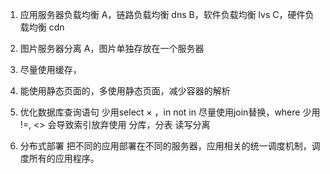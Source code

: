 1. 应用服务器负载均衡
  A，链路负载均衡  dns
  B，软件负载均衡  lvs
  C，硬件负载均衡  cdn

2. 图片服务器分离
  A，图片单独存放在一个服务器

3. 尽量使用缓存，

4. 能使用静态页面的，多使用静态页面，减少容器的解析

5. 优化数据库查询语句
   少用select × ，in not in 尽量使用join替换，where 少用 !=, <> 会导致索引放弃使用
   分库，分表
   读写分离

6. 分布式部署
   把不同的应用部署在不同的服务器，应用相关的统一调度机制，调度所有的应用程序。
